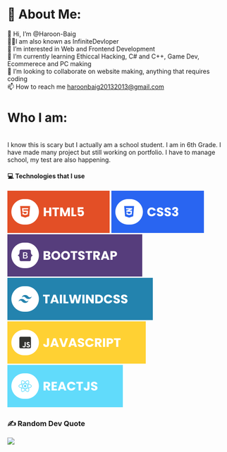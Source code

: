# 💫 About Me:
👋 Hi, I’m @Haroon-Baig<br>👨‍💻I am also known as InfiniteDevloper<br>👀 I’m interested in Web and Frontend Development<br>🌱 I’m currently learning Ethiccal Hacking, C# and C++, Game Dev, Ecommerece and PC making<br>💞️ I’m looking to collaborate on website making, anything that requires coding<br>📫 How to reach me haroonbaig20132013@gmail.com

# Who I am:
<br>I know this is scary but I actually am a school student. I am in 6th Grade. I have made many project but still working on portfolio. I have to manage school, my test are also happening.


#### 💻 Technologies that I use
![HTML5](./assets/html.svg) ![CSS3](./assets/css.svg) ![Bootstrap](./assets/bootstrap.svg) ![TailwindCSS](./assets/tailwind.svg) ![JavaScript](./assets/javascript.svg) ![React](./assets/react.svg)

### ✍️ Random Dev Quote
![](https://quotes-github-readme.vercel.app/api?type=horizontal&theme=radical)

